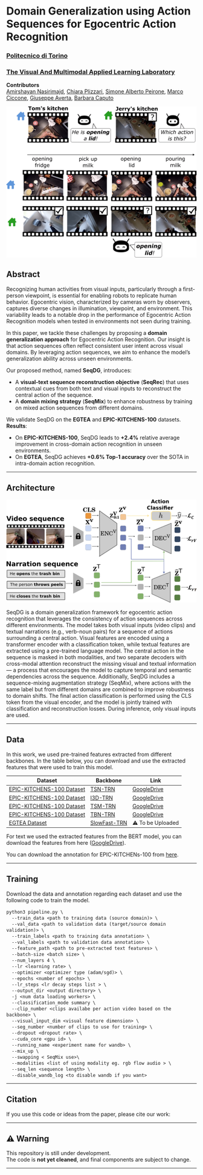 # Domain Generalization using Action Sequences for Egocentric Action Recognition
### [Politecnico di Torino](https://www.polito.it/)
### [The Visual And Multimodal Applied Learning Laboratory](https://vandal.polito.it/)
**Contributors**  
[Amirshayan Nasirimajd](https://ashayan97.github.io/),  [Chiara Plizzari](https://chiaraplizz.github.io/),   [Simone Alberto Peirone](https://sapeirone.github.io/), [Marco Ciccone](https://marcociccone.github.io/),   [Giuseppe Averta](https://www.linkedin.com/in/giuseppe-averta-b8b21788/),    [Barbara Caputo](https://vandal.polito.it/index.php/people/index.php/people/barbaracaputo/)  


![Project Illustration](content/teaser_ral-1.png) <!-- Replace with actual image path after uploading -->

## Abstract

Recognizing human activities from visual inputs, particularly through a first-person viewpoint, is essential for enabling robots to replicate human behavior. Egocentric vision, characterized by cameras worn by observers, captures diverse changes in illumination, viewpoint, and environment. This variability leads to a notable drop in the performance of Egocentric Action Recognition models when tested in environments not seen during training. 

In this paper, we tackle these challenges by proposing a **domain generalization approach** for Egocentric Action Recognition. Our insight is that action sequences often reflect consistent user intent across visual domains. By leveraging action sequences, we aim to enhance the model’s generalization ability across unseen environments.

Our proposed method, named **SeqDG**, introduces:
- A **visual-text sequence reconstruction objective** (**SeqRec**) that uses contextual cues from both text and visual inputs to reconstruct the central action of the sequence.
- A **domain mixing strategy** (**SeqMix**) to enhance robustness by training on mixed action sequences from different domains.

We validate SeqDG on the **EGTEA** and **EPIC-KITCHENS-100** datasets.  
**Results**:
- On **EPIC-KITCHENS-100**, SeqDG leads to **+2.4%** relative average improvement in cross-domain action recognition in unseen environments.
- On **EGTEA**, SeqDG achieves **+0.6% Top-1 accuracy** over the SOTA in intra-domain action recognition.

---
## Architecture

![Architecture](content/method.png) <!-- Replace with actual image path after uploading -->

SeqDG is a domain generalization framework for egocentric action recognition that leverages the consistency of action sequences across different environments. The model takes both visual inputs (video clips) and textual narrations (e.g., verb-noun pairs) for a sequence of actions surrounding a central action. Visual features are encoded using a transformer encoder with a classification token, while textual features are extracted using a pre-trained language model. The central action in the sequence is masked in both modalities, and two separate decoders with cross-modal attention reconstruct the missing visual and textual information — a process that encourages the model to capture temporal and semantic dependencies across the sequence. Additionally, SeqDG includes a sequence-mixing augmentation strategy (SeqMix), where actions with the same label but from different domains are combined to improve robustness to domain shifts. The final action classification is performed using the CLS token from the visual encoder, and the model is jointly trained with classification and reconstruction losses. During inference, only visual inputs are used.

--- 

## Data

In this work, we used pre-trained features extracted from different backbones. In the table below, you can download and use the extracted features that were used to train this model.


| Dataset                                                              | Backbone                                                | Link                                                                |
|----------------------------------------------------------------------|---------------------------------------------------------|---------------------------------------------------------------------|
| [EPIC-KITCHENS-100 Dataset](https://epic-kitchens.github.io/2020)    | [TSN-TRN](https://arxiv.org/abs/1608.00859)             |[GoogleDrive](https://drive.google.com/drive/folders/1fjdedyTsKmMx2KWtLGM9SJxOm3GwvSwq?usp=drive_link)    |
| [EPIC-KITCHENS-100 Dataset](https://epic-kitchens.github.io/2020)    | [I3D-TRN](https://arxiv.org/abs/1705.07750)             |[GoogleDrive](https://drive.google.com/drive/folders/1g-Qsfx9X2n9Ma6g7f18o3UpxFPebjpjK?usp=drive_link)    |
| [EPIC-KITCHENS-100 Dataset](https://epic-kitchens.github.io/2020)    | [TSM-TRN](https://ieeexplore.ieee.org/document/9008827) |[GoogleDrive](https://drive.google.com/drive/folders/1Uxzndxf6tITf0z6wskP14HvlXGFK2gO6?usp=drive_link)    |
| [EPIC-KITCHENS-100 Dataset](https://epic-kitchens.github.io/2020)    | [TBN-TRN](https://arxiv.org/abs/1908.08498)             |[GoogleDrive](https://drive.google.com/drive/folders/1-2JFB1-OpikRU7WjziR8HjhmU4bg0YcS?usp=drive_link)    |
| [EGTEA Dataset](https://cbs.ic.gatech.edu/egtea/)                    | [SlowFast-TRN](https://arxiv.org/abs/1812.03982)        | ⚠️ To be Uploaded                   |

For text we used the extracted features from the BERT model, you can download the features from here ([GoogleDrive](https://drive.google.com/drive/folders/1m9SdJqKy_xgRz3Q1cCpvRa8gVvbfuQAT?usp=drive_link)).

You can download the annotation for EPIC-KITCHENs-100 from [here](https://github.com/epic-kitchens/epic-kitchens-100-annotations).

---

## Training

Download the data and annotation regarding each dataset and use the following code to train the model. 

```
python3 pipeline.py \
  --train_data <path to training data (source domain)> \
  --val_data <path to validation data (target/source domain validation)> \
  --train_labels <path to training data annotation> \
  --val_labels <path to validation data annotation> \
  --feature_path <path to pre-extracted text features> \
  --batch-size <batch size> \
  --num_layers 4 \
  --lr <learning rate> \
  --optimizer <optimizer type (adam/sgd)> \
  --epochs <number of epochs> \
  --lr_steps <lr decay steps list > \
  --output_dir <output directory> \
  -j <num data loading workers> \
  --classification_mode summary \
  --clip_number <clips availabe per action video based on the backbone> \
  --visual_input_dim <visual feature dimension> \
  --seg_number <number of clips to use for training> \
  --dropout <dropout rate> \
  --cuda_core <gpu id> \
  --running_name <experiment name for wandb> \
  --mix_up \
  --swapping < SeqMix use>\
  --modalities <list of using modality eg. rgb flow audio > \
  --seq_len <sequence length> \
  --disable_wandb_log <to disable wandb if you want>
```

---


## Citation

If you use this code or ideas from the paper, please cite our work:


---

## ⚠️ Warning

This repository is still under development.  
The code is **not yet cleaned**, and final components are subject to change.

---